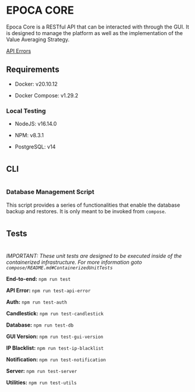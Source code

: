 # EPOCA CORE

Epoca Core is a RESTful API that can be interacted with through the GUI. It is designed to manage the platform as well as the implementation of the Value Averaging Strategy.


[API Errors](./API_ERRORS.md)


## Requirements

- Docker: v20.10.12

- Docker Compose: v1.29.2




### Local Testing

- NodeJS: v16.14.0

- NPM: v8.3.1

- PostgreSQL: v14





#
## CLI
#

### Database Management Script

This script provides a series of functionalities that enable the database backup and restores. It is only meant to be invoked from `compose`.





#
## Tests
#

*IMPORTANT: These unit tests are designed to be executed inside of the containerized infrastructure. For more information goto `compose/README.md#ContainerizedUnitTests`*

**End-to-end:** `npm run test`

**API Error:** `npm run test-api-error`

**Auth:** `npm run test-auth`

**Candlestick:** `npm run test-candlestick`

**Database:** `npm run test-db`

**GUI Version:** `npm run test-gui-version`

**IP Blacklist:** `npm run test-ip-blacklist`

**Notification:** `npm run test-notification`

**Server:** `npm run test-server`

**Utilities:** `npm run test-utils`